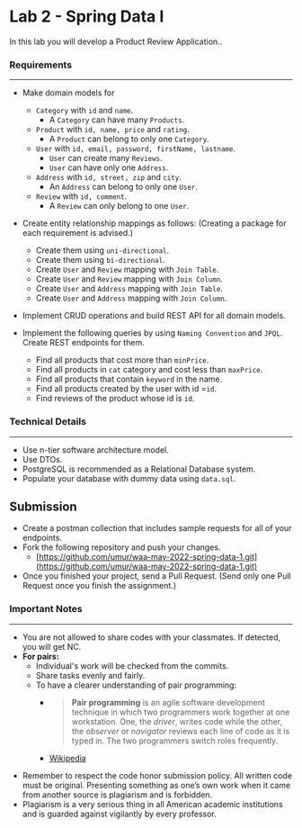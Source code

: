 # Lab 2 - Spring Data I

In this lab you will develop a Product Review Application..

### Requirements

---

- Make domain models for
  - `Category` with `id` and `name`.
    - A `Category` can have many `Products`.
  - `Product` with `id, name, price` and `rating`.
    - A `Product` can belong to only one `Category`.
  - `User` with `id, email, password, firstName, lastname`.
    - `User` can create many `Reviews`.
    - `User` can have only one `Address`.
  - `Address` with `id, street, zip` and `city`.
    - An `Address` can belong to only one `User`.
  - `Review` with `id, comment`.
    - A `Review` can only belong to one `User`.
- Create entity relationship mappings as follows: (Creating a package for each requirement is advised.)

  - Create them using `uni-directional`.
  - Create them using `bi-directional`.
  - Create `User` and `Review` mapping with `Join Table`.
  - Create `User` and `Review` mapping with `Join Column`.
  - Create `User` and `Address` mapping with `Join Table`.
  - Create `User` and `Address` mapping with `Join Column`.

- Implement CRUD operations and build REST API for all domain models.

- Implement the following queries by using `Naming Convention` and `JPQL`. Create REST endpoints for them.
  - Find all products that cost more than `minPrice`.
  - Find all products in `cat` category and cost less than `maxPrice`.
  - Find all products that contain `keyword` in the name.
  - Find all products created by the user with id =`id`.
  - Find reviews of the product whose id is `id`.

### Technical Details

---

- Use n-tier software architecture model.
- Use DTOs.
- PostgreSQL is recommended as a Relational Database system.
- Populate your database with dummy data using `data.sql`.

## Submission

- Create a postman collection that includes sample requests for all of your endpoints.
- Fork the following repository and push your changes.
  - [https://github.com/umur/waa-may-2022-spring-data-1.git](https://github.com/umur/waa-may-2022-spring-data-1.git)
- Once you finished your project, send a Pull Request. (Send only one Pull Request once you finish the assignment.)

### Important Notes

---

- You are not allowed to share codes with your classmates. If detected, you will get NC.
- **For pairs:**
  - Individual's work will be checked from the commits.
  - Share tasks evenly and fairly.
  - To have a clearer understanding of pair programming:
    - > **Pair programming** is an agile software development technique in which two programmers work together at one workstation. One, the _driver_, writes code while the other, the _observer_ or _navigator_ reviews each line of code as it is typed in. The two programmers switch roles frequently.
    - [Wikipedia](https://en.wikipedia.org/wiki/Pair_programming#:~:text=Pair%20programming%20is%20an%20agile,two%20programmers%20switch%20roles%20frequently.)

* Remember to respect the code honor submission policy. All written code must be original. Presenting something as one’s own work when it came from another source is plagiarism and is forbidden.
* Plagiarism is a very serious thing in all American academic institutions and is guarded against vigilantly by every professor.
